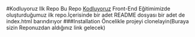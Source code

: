 #Kodluyoruz Ilk Repo
Bu Repo [Kodluyoruz](www.kodluyoruz.org) Front-End Eğitimimizde oluşturduğumuz ilk repo.İçerisinde bir adet README dosyası bir adet de index.html barındırıyor
###Installation
Öncelikle projeyi clonelayin(Buraya sizin Reponuzdan aldığınız link gelecek)

